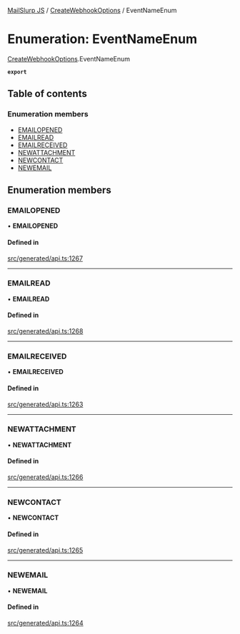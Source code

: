 [MailSlurp JS](../README.md) / [CreateWebhookOptions](../modules/CreateWebhookOptions.md) / EventNameEnum

# Enumeration: EventNameEnum

[CreateWebhookOptions](../modules/CreateWebhookOptions.md).EventNameEnum

**`export`**

## Table of contents

### Enumeration members

- [EMAILOPENED](CreateWebhookOptions.EventNameEnum.md#emailopened)
- [EMAILREAD](CreateWebhookOptions.EventNameEnum.md#emailread)
- [EMAILRECEIVED](CreateWebhookOptions.EventNameEnum.md#emailreceived)
- [NEWATTACHMENT](CreateWebhookOptions.EventNameEnum.md#newattachment)
- [NEWCONTACT](CreateWebhookOptions.EventNameEnum.md#newcontact)
- [NEWEMAIL](CreateWebhookOptions.EventNameEnum.md#newemail)

## Enumeration members

### EMAILOPENED

• **EMAILOPENED**

#### Defined in

[src/generated/api.ts:1267](https://github.com/mailslurp/mailslurp-client/blob/1460b4d/src/generated/api.ts#L1267)

___

### EMAILREAD

• **EMAILREAD**

#### Defined in

[src/generated/api.ts:1268](https://github.com/mailslurp/mailslurp-client/blob/1460b4d/src/generated/api.ts#L1268)

___

### EMAILRECEIVED

• **EMAILRECEIVED**

#### Defined in

[src/generated/api.ts:1263](https://github.com/mailslurp/mailslurp-client/blob/1460b4d/src/generated/api.ts#L1263)

___

### NEWATTACHMENT

• **NEWATTACHMENT**

#### Defined in

[src/generated/api.ts:1266](https://github.com/mailslurp/mailslurp-client/blob/1460b4d/src/generated/api.ts#L1266)

___

### NEWCONTACT

• **NEWCONTACT**

#### Defined in

[src/generated/api.ts:1265](https://github.com/mailslurp/mailslurp-client/blob/1460b4d/src/generated/api.ts#L1265)

___

### NEWEMAIL

• **NEWEMAIL**

#### Defined in

[src/generated/api.ts:1264](https://github.com/mailslurp/mailslurp-client/blob/1460b4d/src/generated/api.ts#L1264)
